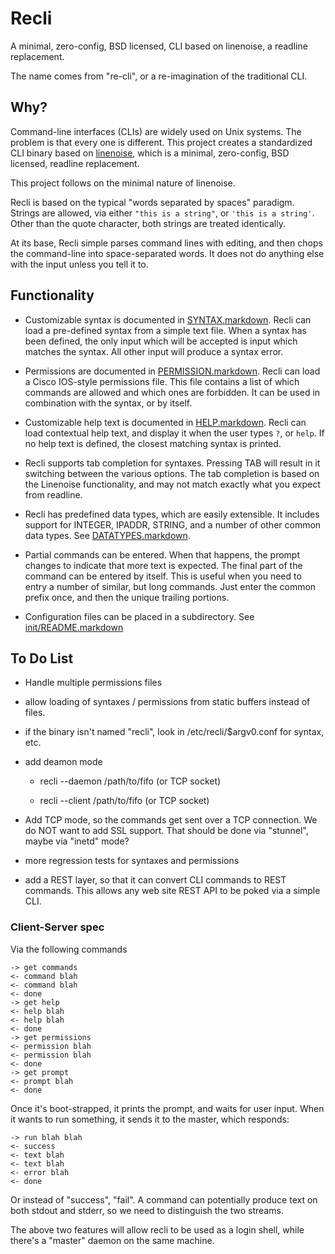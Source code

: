 # Recli

A minimal, zero-config, BSD licensed, CLI based on linenoise, a readline replacement.

The name comes from "re-cli", or a re-imagination of the traditional CLI.

## Why?

Command-line interfaces (CLIs) are widely used on Unix systems.  The
problem is that every one is different.  This project creates a
standardized CLI binary based on
[linenoise](https://github.com/antirez/linenoise/), which is a minimal,
zero-config, BSD licensed, readline replacement.

This project follows on the minimal nature of linenoise.

Recli is based on the typical "words separated by spaces" paradigm.
Strings are allowed, via either `"this is a string"`, or `'this is a
string'`.  Other than the quote character, both strings are treated
identically.

At its base, Recli simple parses command lines with editing, and then
chops the command-line into space-separated words.  It does not do
anything else with the input unless you tell it to.

## Functionality

 * Customizable syntax is documented in [SYNTAX.markdown](SYNTAX.markdown).  Recli can load a pre-defined syntax from a simple text file.  When a syntax has been defined, the only input which will be accepted is input which matches the syntax.  All other input will produce a syntax error.

 * Permissions are documented in [PERMISSION.markdown](PERMISSION.markdown).  Recli can load a Cisco IOS-style permissions file.  This file contains a list of which commands are allowed and which ones are forbidden.  It can be used in combination with the syntax, or by itself.

 * Customizable help text is documented in [HELP.markdown](HELP.markdown).  Recli can load contextual help text, and display it when the user types `?`, or `help`.  If no help text is defined, the closest matching syntax is printed.

 * Recli supports tab completion for syntaxes.  Pressing TAB will result in it switching between the various options.  The tab completion is based on the Linenoise functionality, and may not match exactly what you expect from readline.

 * Recli has predefined data types, which are easily extensible.  It includes support for INTEGER, IPADDR, STRING, and a number of other common data types.  See [DATATYPES.markdown](DATATYPES.markdown).

 * Partial commands can be entered.  When that happens, the prompt changes to indicate that more text is expected.  The final part of the command can be entered by itself.  This is useful when you need to entry a number of similar, but long commands.  Just enter the common prefix once, and then the unique trailing portions.

 * Configuration files can be placed in a subdirectory.  See [init/README.markdown](init/README.markdown)

## To Do List

 * Handle multiple permissions files

 * allow loading of syntaxes / permissions from static buffers instead of files.

 * if the binary isn't named "recli", look in /etc/recli/$argv0.conf for syntax, etc.

 * add deamon mode

    * recli --daemon /path/to/fifo (or TCP socket)

    * recli --client /path/to/fifo (or TCP socket)

 * Add TCP mode, so the commands get sent over a TCP connection.  We do NOT want to add SSL support.
  That should be done via "stunnel", maybe via "inetd" mode?

 * more regression tests for syntaxes and permissions

 * add a REST layer, so that it can convert CLI commands to REST commands.  This allows any web site REST API to be poked via a simple CLI.

### Client-Server spec

Via the following commands

    -> get commands
    <- command blah
    <- command blah
    <- done
    -> get help
    <- help blah
    <- help blah
    <- done
    -> get permissions
    <- permission blah
    <- permission blah
    <- done
    -> get prompt
    <- prompt blah
    <- done

Once it's boot-strapped, it prints the prompt, and waits for user input.  When it wants to run something, it sends it to the master, which responds:

    -> run blah blah
    <- success
    <- text blah
    <- text blah
    <- error blah
    <- done

Or instead of "success", "fail".  A command can potentially produce text on both stdout and stderr, so we need to distinguish the two streams.

The above two features will allow recli to be used as a login shell, while there's a "master" daemon on the same machine.

